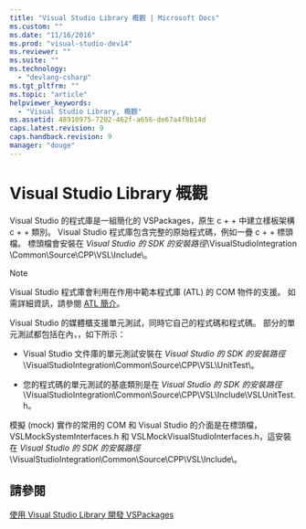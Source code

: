 ```yaml
---
title: "Visual Studio Library 概觀 | Microsoft Docs"
ms.custom: ""
ms.date: "11/16/2016"
ms.prod: "visual-studio-dev14"
ms.reviewer: ""
ms.suite: ""
ms.technology: 
  - "devlang-csharp"
ms.tgt_pltfrm: ""
ms.topic: "article"
helpviewer_keywords: 
  - "Visual Studio Library, 概觀"
ms.assetid: 48910975-7202-462f-a656-de67a4f8b14d
caps.latest.revision: 9
caps.handback.revision: 9
manager: "douge"
---
```

# Visual Studio Library 概觀
Visual Studio 的程式庫是一組簡化的 VSPackages，原生 c \+ \+ 中建立樣板架構 c \+ \+ 類別。  Visual Studio 程式庫包含完整的原始程式碼，例如一疊 c \+ \+ 標頭檔。  標頭檔會安裝在 *Visual Studio 的 SDK 的安裝路徑*\\VisualStudioIntegration \\Common\\Source\\CPP\\VSL\\Include\\。  
  
> [!NOTE]
>  Visual Studio 程式庫會利用在作用中範本程式庫 \(ATL\) 的 COM 物件的支援。  如需詳細資訊，請參閱 [ATL 簡介](/visual-cpp/atl/introduction-to-atl)。  
  
 Visual Studio 的媒體櫃支援單元測試，同時它自己的程式碼和程式碼。  部分的單元測試都包括在內，，如下所示：  
  
-   Visual Studio 文件庫的單元測試安裝在 *Visual Studio 的 SDK 的安裝路徑*\\VisualStudioIntegration\\Common\\Source\\CPP\\VSL\\UnitTest\\。  
  
-   您的程式碼的單元測試的基底類別是在 *Visual Studio 的 SDK 的安裝路徑*\\VisualStudioIntegration\\Common\\Source\\CPP\\VSL\\Include\\VSLUnitTest.h。  
  
 模擬 \(mock\) 實作的常用的 COM 和 Visual Studio 的介面是在標頭檔，VSLMockSystemInterfaces.h 和 VSLMockVisualStudioInterfaces.h，這安裝在 *Visual Studio 的 SDK 的安裝路徑*\\VisualStudioIntegration\\Common\\Source\\CPP\\VSL\\Include\\。  
  
## 請參閱  
 [使用 Visual Studio Library 開發 VSPackages](../misc/developing-vspackages-by-using-the-visual-studio-library.md)